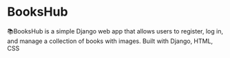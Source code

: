 # BooksHub
📚BooksHub is a simple Django web app that allows users to register, log in, and manage a collection of books with images. Built with Django, HTML, CSS
